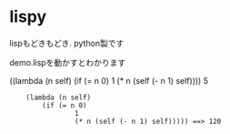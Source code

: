 lispy
=====

lispもどきもどき. python製です

demo.lispを動かすとわかります

((lambda (n self)
	(if (= n 0)
			1
			(* n (self (- n 1) self)))) 5 

		(lambda (n self)
			(if (= n 0)
					1
					(* n (self (- n 1) self))))) ==> 120
